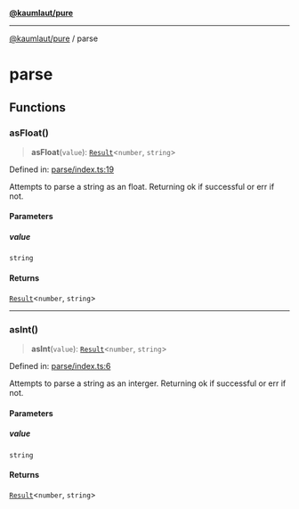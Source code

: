 [**@kaumlaut/pure**](README.md)

***

[@kaumlaut/pure](README.md) / parse

# parse

## Functions

### asFloat()

> **asFloat**(`value`): [`Result`](result.md#result)\<`number`, `string`\>

Defined in: [parse/index.ts:19](https://github.com/maxkaemmerer/pure/blob/ca7bfe23ff25588c07f62c0e812dd8f58d29f518/src/parse/index.ts#L19)

Attempts to parse a string as an float. Returning ok if successful or err if not.

#### Parameters

##### value

`string`

#### Returns

[`Result`](result.md#result)\<`number`, `string`\>

***

### asInt()

> **asInt**(`value`): [`Result`](result.md#result)\<`number`, `string`\>

Defined in: [parse/index.ts:6](https://github.com/maxkaemmerer/pure/blob/ca7bfe23ff25588c07f62c0e812dd8f58d29f518/src/parse/index.ts#L6)

Attempts to parse a string as an interger. Returning ok if successful or err if not.

#### Parameters

##### value

`string`

#### Returns

[`Result`](result.md#result)\<`number`, `string`\>
